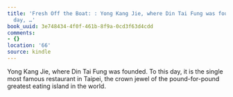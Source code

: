 ```yaml
---
title: 'Fresh Off the Boat: : Yong Kang Jie, where Din Tai Fung was founded. To this
  day, …'
book_uuid: 3e748434-4f0f-461b-8f9a-0cd3f63d4cdd
comments:
- {}
location: '66'
source: kindle
---
```


Yong Kang Jie, where Din Tai Fung was founded. To this day, it is the single most famous restaurant in Taipei, the crown jewel of the pound-for-pound greatest eating island in the world.